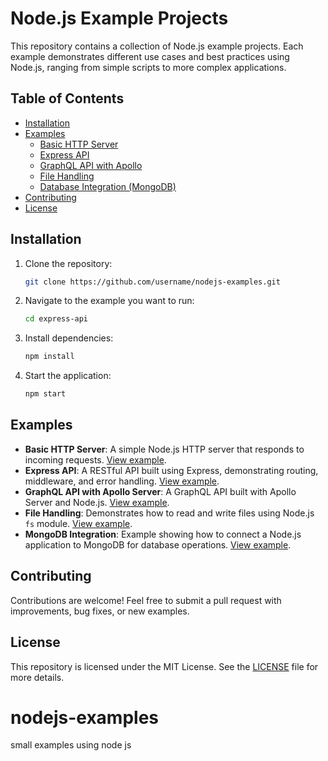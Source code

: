 
# Node.js Example Projects

This repository contains a collection of Node.js example projects. Each example demonstrates different use cases and best practices using Node.js, ranging from simple scripts to more complex applications.

## Table of Contents
- [Installation](#installation)
- [Examples](#examples)
  - [Basic HTTP Server](#basic-http-server)
  - [Express API](#express-api)
  - [GraphQL API with Apollo](#graphql-api-with-apollo)
  - [File Handling](#file-handling)
  - [Database Integration (MongoDB)](#database-integration-mongodb)
- [Contributing](#contributing)
- [License](#license)

## Installation

1. Clone the repository:
   ```bash
   git clone https://github.com/username/nodejs-examples.git
   ```
2. Navigate to the example you want to run:
   ```bash
   cd express-api
   ```
3. Install dependencies:
   ```bash
   npm install
   ```
4. Start the application:
   ```bash
   npm start
   ```

## Examples

- **Basic HTTP Server**: A simple Node.js HTTP server that responds to incoming requests. [View example](./basic-http-server).
- **Express API**: A RESTful API built using Express, demonstrating routing, middleware, and error handling. [View example](./express-api).
- **GraphQL API with Apollo Server**: A GraphQL API built with Apollo Server and Node.js. [View example](./graphql-apollo).
- **File Handling**: Demonstrates how to read and write files using Node.js `fs` module. [View example](./file-handling).
- **MongoDB Integration**: Example showing how to connect a Node.js application to MongoDB for database operations. [View example](./database-mongodb).

## Contributing

Contributions are welcome! Feel free to submit a pull request with improvements, bug fixes, or new examples.

## License

This repository is licensed under the MIT License. See the [LICENSE](LICENSE) file for more details.
# nodejs-examples
small examples using node js 
